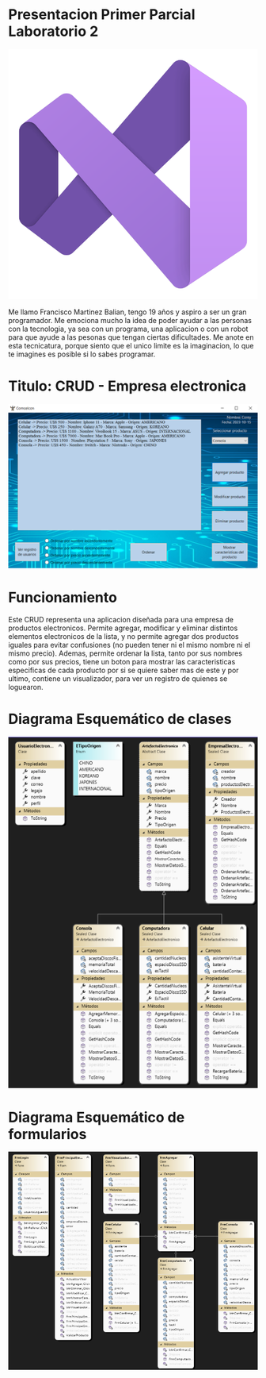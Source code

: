 # Presentacion Primer Parcial Laboratorio 2
![VisualStudio](VisualStudio.png)

Me llamo Francisco Martinez Balian, tengo 19 años y aspiro a ser un gran programador. Me emociona mucho la idea de poder ayudar a las personas con la tecnologia, ya sea con un programa, una aplicacion o con un robot para que ayude a las pesonas que tengan ciertas dificultades. Me anote en esta tecnicatura, porque siento que el unico limite es la imaginacion, lo que te imagines es posible si lo sabes programar.

# Titulo: CRUD - Empresa electronica
![FrmEmpresa](FrmEmpresa.png)

# Funcionamiento
Este CRUD representa una aplicacion diseñada para una empresa de productos electronicos. Permite agregar, modificar y eliminar distintos elementos electronicos de la lista, y no permite agregar dos productos iguales para evitar confusiones (no pueden tener ni el mismo nombre ni el mismo precio). Ademas, permite ordenar la lista, tanto por sus nombres como por sus precios, tiene un boton para mostrar las caracteristicas especificas de cada producto por si se quiere saber mas de este y por ultimo, contiene un visualizador, para ver un registro de quienes se loguearon.

# Diagrama Esquemático de clases
![DiagramaClases](DiagramaClases.png)

# Diagrama Esquemático de formularios
![DiagramaForms](DiagramaForms.png)
